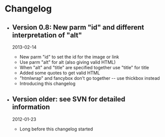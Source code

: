 # Changelog

*   ## Version 0.8: New parm "id" and different interpretation of "alt"
    2013-02-14

    *   New parm "id" to set the id for the image or link
    *   Use parm "alt" for alt (also giving valid HTML)
    *   When "alt" and "title" are specified together use "title" for title
    *   Added some quotes to get valid HTML
    *   "htmlwrap" and fancybox don't go together -- use thickbox instead
    *   Introducing this changelog
    
*   ## Version older: see SVN for detailed information
    2012-01-23

    *   Long before this changelog started